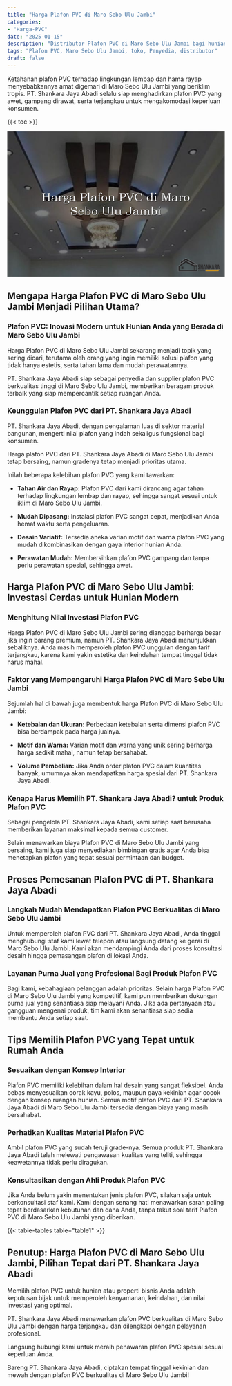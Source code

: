 ```yaml
---
title: "Harga Plafon PVC di Maro Sebo Ulu Jambi"
categories: 
- "Harga-PVC"
date: "2025-01-15"
description: "Distributor Plafon PVC di Maro Sebo Ulu Jambi bagi hunian, perkantoran, serta gerai. Produk terbaik, pilihan motif, warna elegan, dengan layanan penempatan ditangani oleh teknisi berpengalaman serta jaminan resmi!|Layanan distribusi Plafon PVC di Maro Sebo Ulu Jambi bagi keperluan rumah, kantor, maupun toko, dengan panel berkualitas dan pemasangan oleh tim ahli serta jaminan resmi.|Alternatif Plafon PVC di Maro Sebo Ulu Jambi yang terpercaya untuk rumah, kantor, serta ritel, bersama produk unggulan dan instalasi oleh teknisi profesional serta garansi resmi.|Distribusi Plafon PVC di Maro Sebo Ulu Jambi bagi tempat tinggal, office, serta ritel, beserta material berkualitas dan penempatan oleh teknisi berpengalaman, lengkap beserta jaminan resmi.}"
tags: "Plafon PVC, Maro Sebo Ulu Jambi, toko, Penyedia, distributor"
draft: false
---
```


Ketahanan plafon PVC terhadap lingkungan lembap dan hama rayap menyebabkannya amat digemari di Maro Sebo Ulu Jambi yang beriklim tropis. PT. Shankara Jaya Abadi selalu siap menghadirkan plafon PVC yang awet, gampang dirawat, serta terjangkau untuk mengakomodasi keperluan konsumen.

{{< toc >}}

![Harga Plafon PVC di Maro Sebo Ulu Jambi](/images/Harga-PVC/Harga-Plafon-PVC-di-Maro-Sebo-Ulu-Jambi.png)


## Mengapa Harga Plafon PVC di Maro Sebo Ulu Jambi Menjadi Pilihan Utama?

### Plafon PVC: Inovasi Modern untuk Hunian Anda yang Berada di Maro Sebo Ulu Jambi

Harga Plafon PVC di Maro Sebo Ulu Jambi sekarang menjadi topik yang sering dicari, terutama oleh orang yang ingin memiliki solusi plafon yang tidak hanya estetis, serta tahan lama dan mudah perawatannya.

PT. Shankara Jaya Abadi siap sebagai penyedia dan supplier plafon PVC berkualitas tinggi di Maro Sebo Ulu Jambi, memberikan beragam produk terbaik yang siap mempercantik setiap ruangan Anda.

### Keunggulan Plafon PVC dari PT. Shankara Jaya Abadi

PT. Shankara Jaya Abadi, dengan pengalaman luas di sektor material bangunan, mengerti nilai plafon yang indah sekaligus fungsional bagi konsumen.

Harga plafon PVC dari PT. Shankara Jaya Abadi di Maro Sebo Ulu Jambi tetap bersaing, namun gradenya tetap menjadi prioritas utama.

Inilah beberapa kelebihan plafon PVC yang kami tawarkan:

- **Tahan Air dan Rayap:** Plafon PVC dari kami dirancang agar tahan terhadap lingkungan lembap dan rayap, sehingga sangat sesuai untuk iklim di Maro Sebo Ulu Jambi.

- **Mudah Dipasang:** Instalasi plafon PVC sangat cepat, menjadikan Anda hemat waktu serta pengeluaran.

- **Desain Variatif:** Tersedia aneka varian motif dan warna plafon PVC yang mudah dikombinasikan dengan gaya interior hunian Anda.

- **Perawatan Mudah:** Membersihkan plafon PVC gampang dan tanpa perlu perawatan spesial, sehingga awet.

## Harga Plafon PVC di Maro Sebo Ulu Jambi: Investasi Cerdas untuk Hunian Modern

### Menghitung Nilai Investasi Plafon PVC

Harga Plafon PVC di Maro Sebo Ulu Jambi sering dianggap berharga besar jika ingin barang premium, namun PT. Shankara Jaya Abadi menunjukkan sebaliknya. Anda masih memperoleh plafon PVC unggulan dengan tarif terjangkau, karena kami yakin estetika dan keindahan tempat tinggal tidak harus mahal.

### Faktor yang Mempengaruhi Harga Plafon PVC di Maro Sebo Ulu Jambi

Sejumlah hal di bawah juga membentuk harga Plafon PVC di Maro Sebo Ulu Jambi:

- **Ketebalan dan Ukuran:** Perbedaan ketebalan serta dimensi plafon PVC bisa berdampak pada harga jualnya.

- **Motif dan Warna:** Varian motif dan warna yang unik sering berharga harga sedikit mahal, namun tetap bersahabat.

- **Volume Pembelian:** Jika Anda order plafon PVC dalam kuantitas banyak, umumnya akan mendapatkan harga spesial dari PT. Shankara Jaya Abadi.

### Kenapa Harus Memilih PT. Shankara Jaya Abadi? untuk Produk Plafon PVC

Sebagai pengelola PT. Shankara Jaya Abadi, kami setiap saat berusaha memberikan layanan maksimal kepada semua customer.

Selain menawarkan biaya Plafon PVC di Maro Sebo Ulu Jambi yang bersaing, kami juga siap menyediakan bimbingan gratis agar Anda bisa menetapkan plafon yang tepat sesuai permintaan dan budget.

## Proses Pemesanan Plafon PVC di PT. Shankara Jaya Abadi

### Langkah Mudah Mendapatkan Plafon PVC Berkualitas di Maro Sebo Ulu Jambi

Untuk memperoleh plafon PVC dari PT. Shankara Jaya Abadi, Anda tinggal menghubungi staf kami lewat telepon atau langsung datang ke gerai di Maro Sebo Ulu Jambi. Kami akan mendampingi Anda dari proses konsultasi desain hingga pemasangan plafon di lokasi Anda.

### Layanan Purna Jual yang Profesional Bagi Produk Plafon PVC

Bagi kami, kebahagiaan pelanggan adalah prioritas. Selain harga Plafon PVC di Maro Sebo Ulu Jambi yang kompetitif, kami pun memberikan dukungan purna jual yang senantiasa siap melayani Anda. Jika ada pertanyaan atau gangguan mengenai produk, tim kami akan senantiasa siap sedia membantu Anda setiap saat.

## Tips Memilih Plafon PVC yang Tepat untuk Rumah Anda

### Sesuaikan dengan Konsep Interior

Plafon PVC memiliki kelebihan dalam hal desain yang sangat fleksibel. Anda bebas menyesuaikan corak kayu, polos, maupun gaya kekinian agar cocok dengan konsep ruangan hunian. Semua motif plafon PVC dari PT. Shankara Jaya Abadi di Maro Sebo Ulu Jambi tersedia dengan biaya yang masih bersahabat.

### Perhatikan Kualitas Material Plafon PVC

Ambil plafon PVC yang sudah teruji grade-nya. Semua produk PT. Shankara Jaya Abadi telah melewati pengawasan kualitas yang teliti, sehingga keawetannya tidak perlu diragukan.

### Konsultasikan dengan Ahli Produk Plafon PVC

Jika Anda belum yakin menentukan jenis plafon PVC, silakan saja untuk berkonsultasi staf kami. Kami dengan senang hati menawarkan saran paling tepat berdasarkan kebutuhan dan dana Anda, tanpa takut soal tarif Plafon PVC di Maro Sebo Ulu Jambi yang diberikan.

{{< table-tables table="table1" >}}

## Penutup: Harga Plafon PVC di Maro Sebo Ulu Jambi, Pilihan Tepat dari PT. Shankara Jaya Abadi

Memilih plafon PVC untuk hunian atau properti bisnis Anda adalah keputusan bijak untuk memperoleh kenyamanan, keindahan, dan nilai investasi yang optimal.

PT. Shankara Jaya Abadi menawarkan plafon PVC berkualitas di Maro Sebo Ulu Jambi dengan harga terjangkau dan dilengkapi dengan pelayanan profesional.

Langsung hubungi kami untuk meraih penawaran plafon PVC spesial sesuai keperluan Anda.

Bareng PT. Shankara Jaya Abadi, ciptakan tempat tinggal kekinian dan mewah dengan plafon PVC berkualitas di Maro Sebo Ulu Jambi!